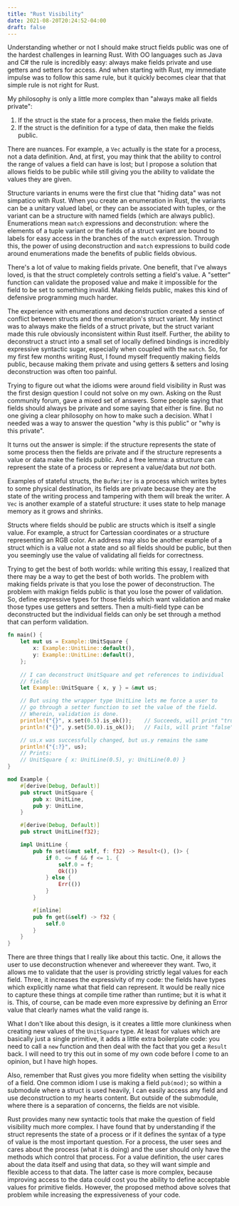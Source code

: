 ```yaml
---
title: "Rust Visibility"
date: 2021-08-20T20:24:52-04:00
draft: false
---
```


Understanding whether or not I should make struct fields public was one of the hardest
challenges in learning Rust. With OO languages such as Java and C# the rule is incredibly
easy: always make fields private and use getters and setters for access. And when
starting with Rust, my immediate impulse was to follow this same rule, but it quickly 
becomes clear that that simple rule is not right for Rust.

My philosophy is only a little more complex than "always make all fields private":
1. If the struct is the state for a process, then make the fields private.
1. If the struct is the definition for a type of data, then make the fields public.

There are nuances. For example, a `Vec` actually is the state for a process, not a data
definition. And, at first, you may think that the ability to control the range of values
a field can have is lost; but I propose a solution that allows fields to be public while
still giving you the ability to validate the values they are given.

Structure variants in enums were the first clue that "hiding data" was not simpatico with
Rust. When you create an enumeration in Rust, the variants can be a unitary valued label,
or they can be associated with tuples, or the variant can be a structure with named
fields (which are always public). Enumerations mean `match` expressions and
deconstrution: where the elements of a tuple variant or the fields of a struct variant
are bound to labels for easy access in the branches of the `match` expression. Through
this, the power of using deconstruction and `match` expressions to build code around
enumerations made the benefits of public fields obvious.

There's a lot of value to making fields private. One benefit, that I've always loved, is
that the struct completely controls setting a field's value. A "setter" function can
validate the proposed value and make it impossible for the field to be set to something
invalid. Making fields public, makes this kind of defensive programming much harder.

The experience with enumerations and deconstruction created a sense of conflict between
structs and the enumeration's struct variant. My instinct was to always make the fields
of a struct private, but the struct variant made this rule obviously inconsistent within
Rust itself. Further, the ability to deconstruct a struct into a small set of locally
defined bindings is incredibly expressive syntactic sugar, especially when coupled with
the `match`. So, for my first few months writing Rust, I found myself frequently making
fields public, because making them private and using getters & setters and losing
deconstruction was often too painful.

Trying to figure out what the idioms were around field visibility in Rust was the first
design question I could not solve on my own.  Asking on the Rust community forum, gave
a mixed set of answers. Some people saying that fields should always be private and some
saying that either is fine.  But no one giving a clear philosophy on how to make such a
decision. What I needed was a way to answer the question "why is this public" or "why is
this private".

It turns out the answer is simple: if the structure represents the state of some process
then the fields are private and if the structure represents a value or data make the 
fields public. And a free lemma: a structure can represent the state of a process or
represent a value/data but _not_ both. 

Examples of stateful structs, the `BufWriter` is a process which
writes bytes to some physical destination, its fields are private because they are the
state of the writing process and tampering with them will break the writer. A `Vec` is
another example of a stateful structure: it uses state to help manage memory as it
grows and shrinks.

Structs where fields should be public are structs which is itself a single value. For
example, a struct for Cartessian coordinates or a structure representing an RGB color.
An address may also be another example of a struct which is a value not a state and so
all fields should be public, but then you seemingly use the value of validating all
fields for correctness.

Trying to get the best of both worlds: while writing this essay, I realized that there
may be a way to get the best of both worlds. The problem with making fields private is
that you lose the power of deconstruction.  The problem with makign fields public is that
you lose the power of validation. So, define expressive types for those fields which
want validation and make those types use getters and setters.  Then a multi-field type
can be deconstructed but the individual fields can only be set through a method that can
perform validation.

```rust
fn main() {
    let mut us = Example::UnitSquare {
        x: Example::UnitLine::default(),
        y: Example::UnitLine::default(),
    };
    
    // I can deconstruct UnitSquare and get references to individual 
    // fields
    let Example::UnitSquare { x, y } = &mut us;

    // But using the wrapper type UnitLine lets me force a user to 
    // go through a setter function to set the value of the field.  
    // Wherein, validation is done.
    println!("{}", x.set(0.5).is_ok());    // Succeeds, will print "true"
    println!("{}", y.set(50.0).is_ok());   // Fails, will print "false"

    // us.x was successfully changed, but us.y remains the same
    println!("{:?}", us);
    // Prints:
    // UnitSquare { x: UnitLine(0.5), y: UnitLine(0.0) }
}

mod Example {
    #[derive(Debug, Default)]
    pub struct UnitSquare {
        pub x: UnitLine,
        pub y: UnitLine,
    }

    #[derive(Debug, Default)]
    pub struct UnitLine(f32);

    impl UnitLine {
        pub fn set(&mut self, f: f32) -> Result<(), ()> {
            if 0. <= f && f <= 1. {
                self.0 = f;
                Ok(())
            } else {
                Err(())
            }
        }

        #[inline]
        pub fn get(&self) -> f32 {
            self.0
        }
    }
}
```

There are three things that I really like about this tactic. One, it allows the user to 
use deconstruction whenever and whereever they want. Two, it allows me to validate that
the user is providing strictly legal values for each field.  Three, it increases the
expressivity of my code: the fields have types which explicitly name what that field
can represent. It would be really nice to capture these things at compile time rather
than runtime; but it is what it is.  This, of course, can be made even more expressive
by defining an Error value that clearly names what the valid range is.

What I don't like about this design, is it creates a little more clunkiness when creating
new values of the `UnitSquare` type. At least for values which are basically just a single
primitive, it adds a little extra boilerplate code: you need to call a `new` function
and then deal with the fact that you get a `Result` back. I will need to try this out in
some of my own code before I come to an opinion, but I have high hopes.

Also, remember that Rust gives you more fidelity when setting the visibility of a field.
One common idiom I use is making a field `pub(mod)`; so within a submodule where a struct
is used heavily, I can easily access any field and use deconstruction to my hearts content.
But outside of the submodule, where there is a separation of concerns, the fields are
not visible.

Rust provides many new syntactic tools that make the question of field visibility much
more complex. I have found that by understanding if the struct represents the state of
a process or if it defines the syntax of a type of value is the most important question.
For a process, the user sees and cares about the process (what it is doing) and the user
should only have the methods which control that process. For a value definition, the user cares
about the data itself and using that data, so they will want simple and flexible access
to that data. The latter case is more complex, because improving access to the data
could cost you the ability to define acceptable values for primitive fields.  However,
the proposed method above solves that problem while increasing the expressiveness of
your code.
